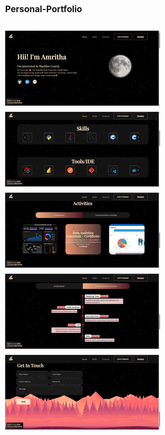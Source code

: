 # Personal-Portfolio

<p align="center">

  <br></br>
  <kbd><img src="https://github.com/Amri174/Personal-Portfolio/blob/main/capture/image1.png" alt="Portfolio Image1"></kbd>
  <br></br>
  <kbd><img src="https://github.com/Amri174/Personal-Portfolio/blob/main/capture/image2.png" alt="Portfolio Image2"></kbd>
  <br></br>
  <kbd><img src="https://github.com/Amri174/Personal-Portfolio/blob/main/capture/image3.png" alt="Portfolio Image3"></kbd>
  <br></br>
  <kbd><img src="https://github.com/Amri174/Personal-Portfolio/blob/main/capture/image4.png" alt="Portfolio Image4"></kbd>
  <br></br>
  <kbd><img src="https://github.com/Amri174/Personal-Portfolio/blob/main/capture/image5.png" alt="Portfolio Image5"></kbd>
  <br></br>
  
</p>

